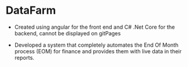 # DataFarm
- Created using angular for the front end and C# .Net Core for the backend, cannot be displayed on gitPages

- Developed a system that completely automates the End Of Month process (EOM) for finance and provides them with live data in their reports.